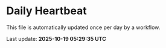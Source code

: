 # Daily Heartbeat
This file is automatically updated once per day by a workflow.

Last update: **2025-10-19 05:29:35 UTC**

